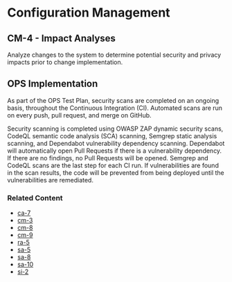 # Configuration Management
## CM-4 - Impact Analyses

Analyze changes to the system to determine potential security and privacy impacts prior to change implementation.

## OPS Implementation

As part of the OPS Test Plan, security scans are completed on an ongoing basis, throughout the Continuous Integration (CI).  Automated scans are run on every push, pull request, and merge on GitHub.

Security scanning is completed using OWASP ZAP dynamic security scans, CodeQL semantic code analysis (SCA) scanning, Semgrep static analysis scanning, and Dependabot vulnerability dependency scanning.  Dependabot will automatically open Pull Requests if there is a vulnerability dependency. If there are no findings, no Pull Requests will be opened.  Semgrep and CodeQL scans are the last step for each CI run.  If vulnerabilities are found in the scan results, the code will be prevented from being deployed until the vulnerabilities are remediated.

### Related Content

* [ca-7](../ca-07/index.md)
* [cm-3](../cm-03/index.md)
* [cm-8](../cm-08/index.md)
* [cm-9](../cm-09/index.md)
* [ra-5](../ra-05/index.md)
* [sa-5](../sa-05/index.md)
* [sa-8](../sa-08/index.md)
* [sa-10](../sa-10/index.md)
* [si-2](../si-02/index.md)
